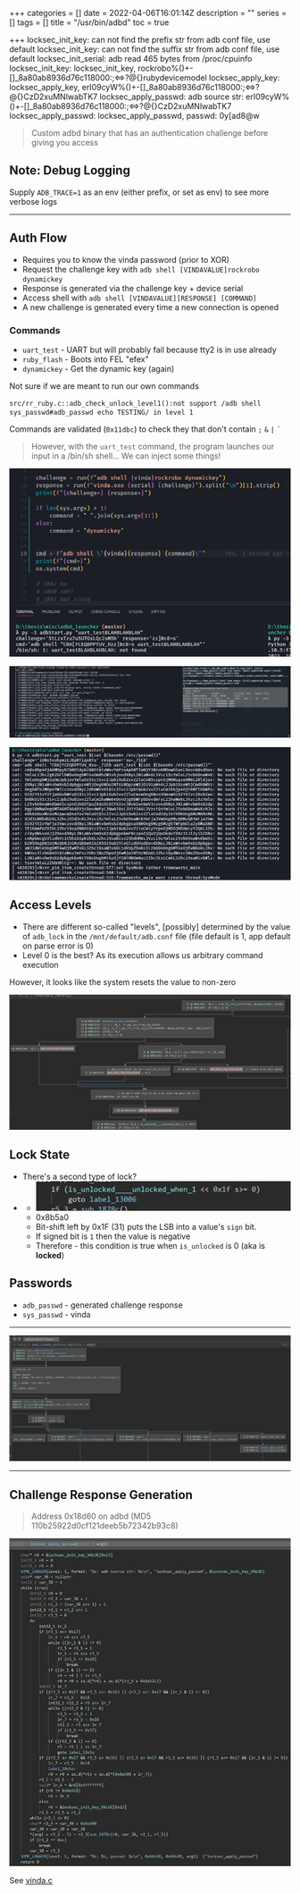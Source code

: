 +++
categories = []
date = 2022-04-06T16:01:14Z
description = ""
series = []
tags = []
title = "/usr/bin/adbd"
toc = true

+++
locksec_init_key: can not find the prefix str from adb conf file, use default
locksec_init_key: can not find the suffix str from adb conf file, use default
locksec_init_serial: adb read 465 bytes from /proc/cpuinfo
locksec_init_key: locksec_init_key, rockrobo%()+-\[\]_8a80ab8936d76c118000:;<=>?@{}rubydevicemodel
locksec_apply_key: locksec_apply_key, erI09cyW%()+-\[\]_8a80ab8936d76c118000:;<=>?@{}CzD2xuMNlwabTK7
locksec_apply_passwd: adb source str: erI09cyW%()+-\[\]_8a80ab8936d76c118000:;<=>?@{}CzD2xuMNlwabTK7
locksec_apply_passwd: locksec_apply_passwd, passwd: 0y\[ad8@w

> Custom adbd binary that has an authentication challenge before giving you access

## Note: Debug Logging

Supply `ADB_TRACE=1` as an env (either prefix, or set as env) to see more verbose logs

***

## Auth Flow

* Requires you to know the vinda password (prior to XOR)
* Request the challenge key with `adb shell [VINDAVALUE]rockrobo dynamickey`
* Response is generated via the challenge key + device serial
* Access shell with `adb shell [VINDAVALUE][RESPONSE] [COMMAND]`
* A new challenge is generated every time a new connection is opened

### Commands

* `uart_test` - UART but will probably fail because tty2 is in use already
* `ruby_flash` - Boots into FEL "efex"
* `dynamickey` - Get the dynamic key (again)

Not sure if we are meant to run our own commands

    src/rr_ruby.c::adb_check_unlock_level1():not support /adb shell sys_passwd#adb_passwd echo TESTING/ in level 1

Commands are validated (`0x11dbc`) to check they that don't contain `;` `&` `|` <code>\`</code>

> However, with the `uart_test` command, the program launches our input in a /bin/sh shell... We can inject some things!

![](/uploads/20220725-snipaste_2022-07-26_03-52-41.jpg)

![](/uploads/20220725-snipaste_2022-07-26_03-56-14.jpg)

![](/uploads/20220725-snipaste_2022-07-26_04-02-13.jpg)

## Access Levels

* There are different so-called "levels", \[possibly\] determined by the value of `adb_lock` in the `/mnt/default/adb.conf` file (file default is 1, app default on parse error is 0)
* Level 0 is the best? As its execution allows us arbitrary command execution

However, it looks like the system resets the value to non-zero

![](/uploads/20220725-snipaste_2022-07-26_04-35-15.jpg)

## Lock State

* There's a second type of lock?
* 
  * ![](/uploads/20220725-snipaste_2022-07-26_00-29-43.jpg)
  * 0x8b5a0
  * Bit-shift left by 0x1F (31) puts the LSB into a value's `sign` bit.
  * If signed bit is `1` then the value is negative
  * Therefore - this condition is true when `is_unlocked` is 0 (aka is **locked**)

## Passwords

* `adb_passwd` - generated challenge response
* `sys_passwd` - vinda

***

![](/uploads/20220725-snipaste_2022-07-26_03-14-37.jpg)

***

## Challenge Response Generation

> Address 0x18d60 on adbd (MD5 110b25922d0cf121deeb5b72342b93c8)

![](/uploads/20220725-snipaste_2022-07-25_23-49-57.jpg)

See [vinda.c](../vinda.c)
